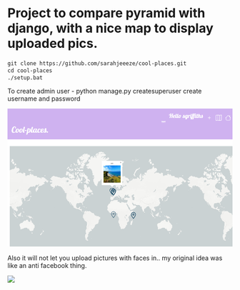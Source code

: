# Project to compare pyramid with django, with a nice map to display uploaded pics.

```
git clone https://github.com/sarahjeeeze/cool-places.git
cd cool-places
./setup.bat
```
To create admin user - 
python manage.py createsuperuser
create username and password

![](screenshots/map.png)

Also it will not let you upload pictures with faces in.. my original idea was like an anti facebook thing.

![](/face_error.png)
